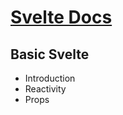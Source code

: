 # [Svelte Docs](https://svelte.dev/tutorial/svelte/welcome-to-svelte)

## Basic Svelte

- Introduction
- Reactivity
- Props

